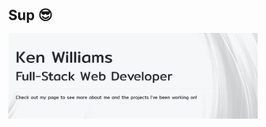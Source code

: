 # Sup :sunglasses:

[![Cover photo](https://raw.githubusercontent.com/KenWilliams74/KenWilliams74/master/Untitled.png "Cover Photo")](https://kenwilliams74.github.io/)
